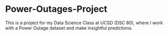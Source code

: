 # Power-Outages-Project
This is a project for my Data Science Class at UCSD (DSC 80), where I work with a Power Outage dataset and make insightful predictions.
